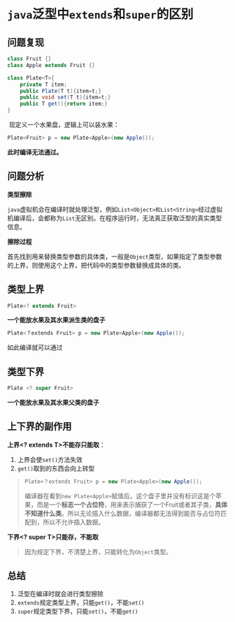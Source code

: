 # `java`泛型中`extends`和`super`的区别

## 问题复现

```java
class Fruit {}
class Apple extends Fruit {}
```

```java
class Plate<T>{
    private T item;
    public Plate(T t){item=t;}
    public void set(T t){item=t;}
    public T get(){return item;}
}
```

​		现定义一个水果盘，逻辑上可以装水果：

```java
Plate<Fruit> p = new Plate<Apple>(new Apple());
```

**此时编译无法通过。**

## 问题分析

**类型擦除**

​		`java`虚拟机会在编译时就处理泛型，例如`List<Object>和List<String>`经过虚拟机编译后，会都称为`List`无区别。在程序运行时，无法真正获取泛型的真实类型信息。

**擦除过程**

​		首先找到用来替换类型参数的具体类，一般是`Object`类型，如果指定了类型参数的上界，则使用这个上界，把代码中的类型参数替换成具体的类。

## 类型上界

```java
Plate<? extends Fruit>
```

**一个能放水果及其水果派生类的盘子**

```java
Plate<？extends Fruit> p = new Plate<Apple>(new Apple());
```

如此编译就可以通过

## 类型下界

```java
Plate <? super Fruit>
```

**一个能放水果及其水果父类的盘子**

## 上下界的副作用

**上界<? extends T>不能存只能取**：

1. 上界会使`set()`方法失效
2. `get()`取到的东西会向上转型

> ```java
> Plate<？extends Fruit> p = new Plate<Apple>(new Apple());
> ```
>
> 编译器在看到`new Plate<Apple>`赋值后，这个盘子里并没有标识这是个苹果，而是一个**标志一个占位符**，用来表示捕获了一个Fruit或者其子类，**具体不知道什么类**。所以无论插入什么数据，编译器都无法得到能否与占位符匹配到，所以不允许插入数据。

**下界<? super T>只能存，不能取**

> 因为规定下界，不清楚上界，只能转化为`Object`类型。

## 总结

1. 泛型在编译时就会进行类型擦除
2. `extends`规定类型上界，只能`get()`，不能`set()`
3. `super`规定类型下界，只能`set()`，不能`get()`